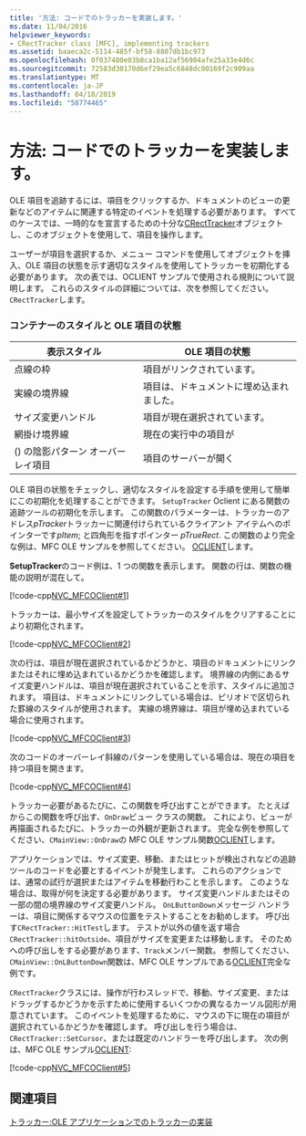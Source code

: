 ```yaml
---
title: '方法: コードでのトラッカーを実装します。'
ms.date: 11/04/2016
helpviewer_keywords:
- CRectTracker class [MFC], implementing trackers
ms.assetid: baaeca2c-5114-485f-bf58-8807db1bc973
ms.openlocfilehash: 0f037480e83b8ca1ba12af56904afe25a33e4d6c
ms.sourcegitcommit: 72583d30170d6ef29ea5c6848dc00169f2c909aa
ms.translationtype: MT
ms.contentlocale: ja-JP
ms.lasthandoff: 04/18/2019
ms.locfileid: "58774465"
---
```

# <a name="how-to-implement-tracking-in-your-code"></a>方法: コードでのトラッカーを実装します。

OLE 項目を追跡するには、項目をクリックするか、ドキュメントのビューの更新などのアイテムに関連する特定のイベントを処理する必要があります。 すべてのケースでは、一時的なを宣言するための十分な[CRectTracker](../mfc/reference/crecttracker-class.md)オブジェクトし、このオブジェクトを使用して、項目を操作します。

ユーザーが項目を選択するか、メニュー コマンドを使用してオブジェクトを挿入、OLE 項目の状態を示す適切なスタイルを使用してトラッカーを初期化する必要があります。 次の表では、OCLIENT サンプルで使用される規則について説明します。 これらのスタイルの詳細については、次を参照してください。`CRectTracker`します。

### <a name="container-styles-and-states-of-the-ole-item"></a>コンテナーのスタイルと OLE 項目の状態

|表示スタイル|OLE 項目の状態|
|---------------------|-----------------------|
|点線の枠|項目がリンクされています。|
|実線の境界線|項目は、ドキュメントに埋め込まれました。|
|サイズ変更ハンドル|項目が現在選択されています。|
|網掛け境界線|現在の実行中の項目が|
|() の陰影パターン オーバーレイ項目|項目のサーバーが開く|

OLE 項目の状態をチェックし、適切なスタイルを設定する手順を使用して簡単にこの初期化を処理することができます。 `SetupTracker` Oclient にある関数の追跡ツールの初期化を示します。 この関数のパラメーターは、トラッカーのアドレス*pTracker*トラッカーに関連付けられているクライアント アイテムへのポインターです*pItem*; と四角形を指すポインター *pTrueRect*. この関数のより完全な例は、MFC OLE サンプルを参照してください。 [OCLIENT](../overview/visual-cpp-samples.md)します。

**SetupTracker**のコード例は、1 つの関数を表示します。 関数の行は、関数の機能の説明が混在して。

[!code-cpp[NVC_MFCOClient#1](../mfc/codesnippet/cpp/how-to-implement-tracking-in-your-code_1.cpp)]

トラッカーは、最小サイズを設定してトラッカーのスタイルをクリアすることにより初期化されます。

[!code-cpp[NVC_MFCOClient#2](../mfc/codesnippet/cpp/how-to-implement-tracking-in-your-code_2.cpp)]

次の行は、項目が現在選択されているかどうかと、項目のドキュメントにリンクまたはそれに埋め込まれているかどうかを確認します。 境界線の内側にあるサイズ変更ハンドルは、項目が現在選択されていることを示す、スタイルに追加されます。 項目は、ドキュメントにリンクしている場合は、ピリオドで区切られた罫線のスタイルが使用されます。 実線の境界線は、項目が埋め込まれている場合に使用されます。

[!code-cpp[NVC_MFCOClient#3](../mfc/codesnippet/cpp/how-to-implement-tracking-in-your-code_3.cpp)]

次のコードのオーバーレイ斜線のパターンを使用している場合は、現在の項目を持つ項目を開きます。

[!code-cpp[NVC_MFCOClient#4](../mfc/codesnippet/cpp/how-to-implement-tracking-in-your-code_4.cpp)]

トラッカー必要があるたびに、この関数を呼び出すことができます。 たとえばからこの関数を呼び出す、`OnDraw`ビュー クラスの関数。 これにより、ビューが再描画されるたびに、トラッカーの外観が更新されます。 完全な例を参照してください、`CMainView::OnDraw`の MFC OLE サンプル関数[OCLIENT](../overview/visual-cpp-samples.md)します。

アプリケーションでは、サイズ変更、移動、またはヒットが検出されなどの追跡ツールのコードを必要とするイベントが発生します。 これらのアクションでは、通常の試行が選択またはアイテムを移動行わことを示します。 このような場合は、取得が何を決定する必要があります。 サイズ変更ハンドルまたはその一部の間の境界線のサイズ変更ハンドル。 `OnLButtonDown`メッセージ ハンドラーは、項目に関係するマウスの位置をテストすることをお勧めします。 呼び出す`CRectTracker::HitTest`します。 テストが以外の値を返す場合`CRectTracker::hitOutside`、項目がサイズを変更または移動します。 そのためへの呼び出しをする必要があります、`Track`メンバー関数。 参照してください、`CMainView::OnLButtonDown`関数は、MFC OLE サンプルである[OCLIENT](../overview/visual-cpp-samples.md)完全な例です。

`CRectTracker`クラスには、操作が行わスレッドで、移動、サイズ変更、またはドラッグするかどうかを示すために使用するいくつかの異なるカーソル図形が用意されています。 このイベントを処理するために、マウスの下に現在の項目が選択されているかどうかを確認します。 呼び出しを行う場合は、 `CRectTracker::SetCursor`、または既定のハンドラーを呼び出します。 次の例は、MFC OLE サンプル[OCLIENT](../overview/visual-cpp-samples.md):

[!code-cpp[NVC_MFCOClient#5](../mfc/codesnippet/cpp/how-to-implement-tracking-in-your-code_5.cpp)]

## <a name="see-also"></a>関連項目

[トラッカー:OLE アプリケーションでのトラッカーの実装](../mfc/trackers-implementing-trackers-in-your-ole-application.md)
